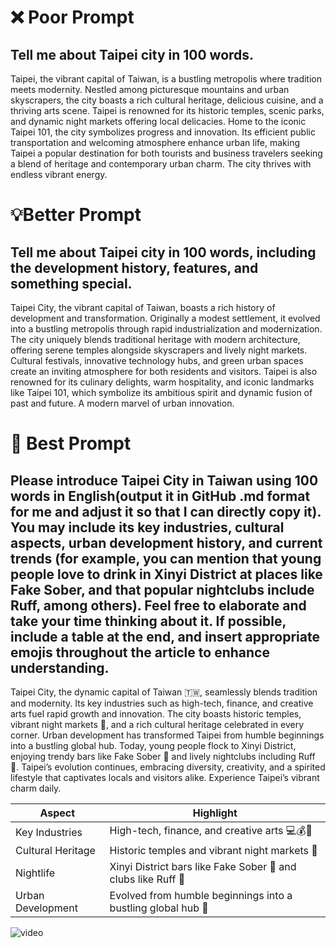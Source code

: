 # ❌ Poor Prompt
## Tell me about Taipei city in 100 words.

Taipei, the vibrant capital of Taiwan, is a bustling metropolis where tradition meets modernity. Nestled among picturesque mountains and urban skyscrapers, the city boasts a rich cultural heritage, delicious cuisine, and a thriving arts scene. Taipei is renowned for its historic temples, scenic parks, and dynamic night markets offering local delicacies. Home to the iconic Taipei 101, the city symbolizes progress and innovation. Its efficient public transportation and welcoming atmosphere enhance urban life, making Taipei a popular destination for both tourists and business travelers seeking a blend of heritage and contemporary urban charm. The city thrives with endless vibrant energy.

# 💡Better Prompt
## Tell me about Taipei city in 100 words, including the development history, features, and something special.

Taipei City, the vibrant capital of Taiwan, boasts a rich history of development and transformation. Originally a modest settlement, it evolved into a bustling metropolis through rapid industrialization and modernization. The city uniquely blends traditional heritage with modern architecture, offering serene temples alongside skyscrapers and lively night markets. Cultural festivals, innovative technology hubs, and green urban spaces create an inviting atmosphere for both residents and visitors. Taipei is also renowned for its culinary delights, warm hospitality, and iconic landmarks like Taipei 101, which symbolize its ambitious spirit and dynamic fusion of past and future. A modern marvel of urban innovation.

# 🎯 Best Prompt 
## Please introduce Taipei City in Taiwan using 100 words in English(output it in GitHub .md format for me and adjust it so that I can directly copy it). You may include its key industries, cultural aspects, urban development history, and current trends (for example, you can mention that young people love to drink in Xinyi District at places like Fake Sober, and that popular nightclubs include Ruff, among others). Feel free to elaborate and take your time thinking about it. If possible, include a table at the end, and insert appropriate emojis throughout the article to enhance understanding.

Taipei City, the dynamic capital of Taiwan 🇹🇼, seamlessly blends tradition and modernity. Its key industries such as high-tech, finance, and creative arts fuel rapid growth and innovation. The city boasts historic temples, vibrant night markets 🏮, and a rich cultural heritage celebrated in every corner. Urban development has transformed Taipei from humble beginnings into a bustling global hub. Today, young people flock to Xinyi District, enjoying trendy bars like Fake Sober 🍹 and lively nightclubs including Ruff 🎉. Taipei’s evolution continues, embracing diversity, creativity, and a spirited lifestyle that captivates locals and visitors alike. Experience Taipei’s vibrant charm daily.

| Aspect            | Highlight                                                                       |
|-------------------|---------------------------------------------------------------------------------|
| Key Industries    | High-tech, finance, and creative arts 💻💰🎨                                     |
| Cultural Heritage | Historic temples and vibrant night markets 🏮                                  |
| Nightlife         | Xinyi District bars like Fake Sober 🍹 and clubs like Ruff 🎉                   |
| Urban Development | Evolved from humble beginnings into a bustling global hub 🌆                     |

![video](https://sora.com/g/gen_01jnjkm8thfa28rj0kywxrdw1a)

